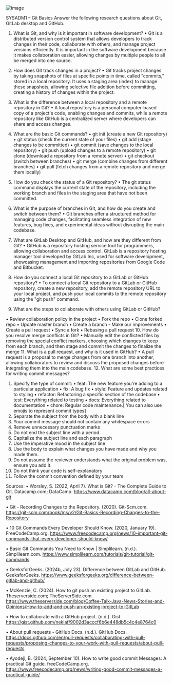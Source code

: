 ![image](https://github.com/user-attachments/assets/40aca868-f0bd-40fd-abae-1705789d0f3f)

SYSADM1 – Git Basics
Answer the following research questions about Git, GitLab desktop and GitHub.
1.	What is Git, and why is it important in software development?
•	Git is a distributed version control system that allows developers to track changes in their code, collaborate with others, and manage project versions efficiently. It is important in the software development because it makes collaboration easier, allowing changes by multiple people to all be merged into one source. 
2.	How does Git track changes in a project?
•	Git tracks project changes by taking snapshots of files at specific points in time, called "commits," stored in a local repository. It uses a staging area (index) to manage these snapshots, allowing selective file addition before committing, creating a history of changes within the project.
3.	What is the difference between a local repository and a remote repository in Git?
•	A local repository is a personal computer-based copy of a project's code, enabling changes and commits, while a remote repository like GitHub is a centralized server where developers can share and access changes.
4.	What are the basic Git commands? 
•	git init (create a new Git repository)
•	git status (check the current state of your files)
•	git add (stage changes to be committed)
•	git commit (save changes to the local repository)
•	git push (upload changes to a remote repository)
•	git clone (download a repository from a remote server)
•	git checkout (switch between branches)
•	git merge (combine changes from different branches)
•	git pull (fetch changes from a remote repository and merge them locally)
 
5.	How do you check the status of a Git repository? 
•	The git status command displays the current state of the repository, including the working branch and files in the staging area that have not been committed.
6.	What is the purpose of branches in Git, and how do you create and switch between them?
•	Git branches offer a structured method for managing code changes, facilitating seamless integration of new features, bug fixes, and experimental ideas without disrupting the main codebase.
7.	What are GitLab Desktop and GitHub, and how are they different from Git?
•	GitHub is a repository hosting service tool for programmers, allowing collaboration and access control. GitLab is a repository hosting manager tool developed by GitLab Inc, used for software development, showcasing management and importing repositories from Google Code and Bitbucket.
8.	How do you connect a local Git repository to a GitLab or GitHub repository?
•	To connect a local Git repository to a GitLab or GitHub repository, create a new repository, add the remote repository URL to your local project, and push your local commits to the remote repository using the "git push" command.
9.	What are the steps to collaborate with others using GitLab or GitHub?	
 
•	Review collaboration policy in the project
•	Fork the repo
•	Clone forked repo
•	Update master branch
•	Create a branch - Make our improvements
•	Create a pull request
•	Sync a fork
•	Rebasing a pull request 
10.	How do you resolve merge conflicts in Git?
•	Manually edit the conflicted files by removing the special conflict markers, choosing which changes to keep from each branch, and then stage and commit the changes to finalize the merge
11.	What is a pull request, and why is it used in GitHub?
•	A pull request is a proposal to merge changes from one branch into another, allowing collaborators to review and discuss the proposed changes before integrating them into the main codebase.
12.	What are some best practices for writing commit messages?
 
1.	Specify the type of commit:
•	feat: The new feature you're adding to a particular application
•	fix: A bug fix
•	style: Feature and updates related to styling
•	refactor: Refactoring a specific section of the codebase
•	test: Everything related to testing
•	docs: Everything related to documentation
•	chore: Regular code maintenance.[ You can also use emojis to represent commit types]
3.	Separate the subject from the body with a blank line
4.	Your commit message should not contain any whitespace errors
5.	Remove unnecessary punctuation marks
6.	Do not end the subject line with a period
7.	Capitalize the subject line and each paragraph
8.	Use the imperative mood in the subject line
9.	Use the body to explain what changes you have made and why you made them.
10.	Do not assume the reviewer understands what the original problem was, ensure you add it.
11.	Do not think your code is self-explanatory
12.	Follow the commit convention defined by your team



 

Sources:
•	Worsley, S. (2022, April 7). What is Git? - The Complete Guide to Git. Datacamp.com; DataCamp. https://www.datacamp.com/blog/all-about-git

•	Git - Recording Changes to the Repository. (2020). Git-Scm.com. https://git-scm.com/book/ms/v2/Git-Basics-Recording-Changes-to-the-Repository

•	10 Git Commands Every Developer Should Know. (2020, January 19). FreeCodeCamp.org. https://www.freecodecamp.org/news/10-important-git-commands-that-every-developer-should-know/

•	Basic Git Commands You Need to Know | Simplilearn. (n.d.). Simplilearn.com. https://www.simplilearn.com/tutorials/git-tutorial/git-commands

•	GeeksforGeeks. (2024b, July 23). Difference between GitLab and GitHub. GeeksforGeeks. https://www.geeksforgeeks.org/difference-between-gitlab-and-github/

•	McKenzie, C. (2024). How to git push an existing project to GitLab. Theserverside.com; TheServerSide.com. https://www.theserverside.com/blog/Coffee-Talk-Java-News-Stories-and-Opinions/How-to-add-and-push-an-existing-project-to-GitLab

•	How to collaborate with a GitHub project. (n.d.). Gist. https://gist.github.com/neklaf/9002d3acccf6b6e448db5c4c4e8764c0

•	About pull requests - GitHub Docs. (n.d.). GitHub Docs. https://docs.github.com/en/pull-requests/collaborating-with-pull-requests/proposing-changes-to-your-work-with-pull-requests/about-pull-requests

•	Ayodeji, B. (2024, September 10). How to write good commit Messages: A practical Git guide. freeCodeCamp.org. https://www.freecodecamp.org/news/writing-good-commit-messages-a-practical-guide/


